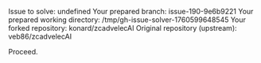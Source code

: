 Issue to solve: undefined
Your prepared branch: issue-190-9e6b9221
Your prepared working directory: /tmp/gh-issue-solver-1760599648545
Your forked repository: konard/zcadvelecAI
Original repository (upstream): veb86/zcadvelecAI

Proceed.